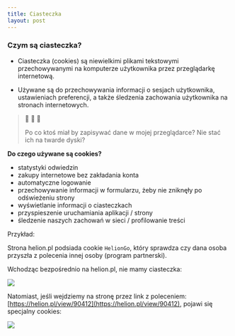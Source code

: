 ```yaml
---
title: Ciasteczka
layout: post
---
```


### Czym są ciasteczka?

* Ciasteczka (cookies) są niewielkimi plikami tekstowymi przechowywanymi na komputerze użytkownika przez przeglądarkę internetową.

* Używane są do przechowywania informacji o sesjach użytkownika, ustawieniach preferencji, a także śledzenia zachowania użytkownika na stronach internetowych.

>
> 🤔 🤔 🤔
>
> Po co ktoś miał by zapisywać dane w mojej przeglądarce?
> Nie stać ich na twarde dyski?
>
>  


**Do czego używane są cookies?**

* statystyki odwiedzin
* zakupy internetowe bez zakładania konta
* automatyczne logowanie
* przechowywanie informacji w formularzu, żeby nie zniknęły po odświeżeniu strony
* wyświetlanie informacji o ciasteczkach
* przyspieszenie uruchamiania aplikacji / strony
* śledzenie naszych zachowań w sieci / profilowanie treści

Przykład:

Strona helion.pl podsiada cookie `HelionGo`, który sprawdza czy dana osoba przyszła z polecenia innej osoby (program partnerski).

Wchodząc bezpośrednio na helion.pl, nie mamy ciasteczka:

![](/cookies/assets/helion-bez-cookie.png)


Natomiast, jeśli wejdziemy na stronę przez link z poleceniem: [https://helion.pl/view/90412](https://helion.pl/view/90412), pojawi się specjalny cookies:

![](/cookies/assets/helion-cookie.png)

